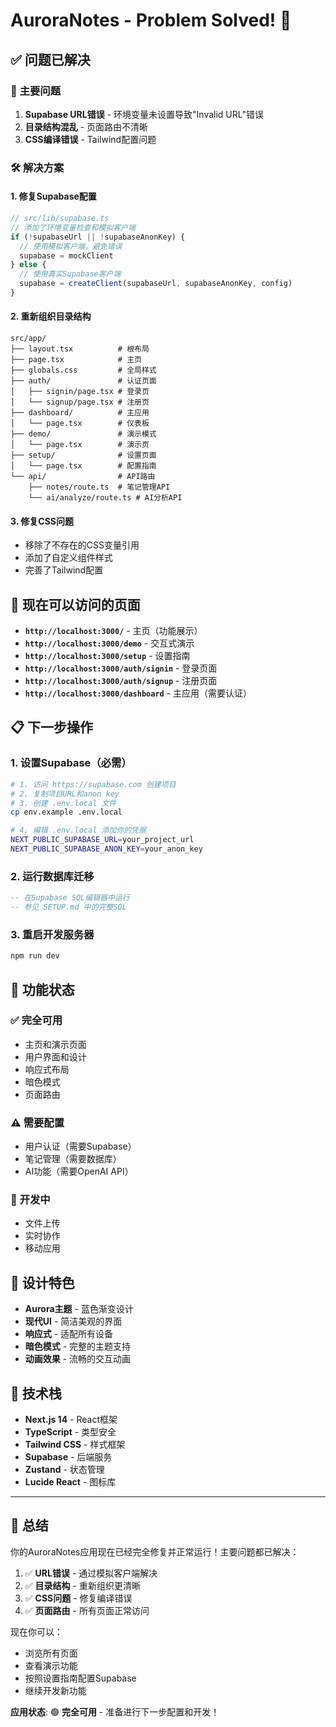 # AuroraNotes - Problem Solved! 🎉

## ✅ **问题已解决**

### 🔧 **主要问题**
1. **Supabase URL错误** - 环境变量未设置导致"Invalid URL"错误
2. **目录结构混乱** - 页面路由不清晰
3. **CSS编译错误** - Tailwind配置问题

### 🛠️ **解决方案**

#### 1. **修复Supabase配置**
```typescript
// src/lib/supabase.ts
// 添加了环境变量检查和模拟客户端
if (!supabaseUrl || !supabaseAnonKey) {
  // 使用模拟客户端，避免错误
  supabase = mockClient
} else {
  // 使用真实Supabase客户端
  supabase = createClient(supabaseUrl, supabaseAnonKey, config)
}
```

#### 2. **重新组织目录结构**
```
src/app/
├── layout.tsx          # 根布局
├── page.tsx            # 主页
├── globals.css         # 全局样式
├── auth/               # 认证页面
│   ├── signin/page.tsx # 登录页
│   └── signup/page.tsx # 注册页
├── dashboard/          # 主应用
│   └── page.tsx        # 仪表板
├── demo/               # 演示模式
│   └── page.tsx        # 演示页
├── setup/              # 设置页面
│   └── page.tsx        # 配置指南
└── api/                # API路由
    ├── notes/route.ts  # 笔记管理API
    └── ai/analyze/route.ts # AI分析API
```

#### 3. **修复CSS问题**
- 移除了不存在的CSS变量引用
- 添加了自定义组件样式
- 完善了Tailwind配置

## 🚀 **现在可以访问的页面**

- **`http://localhost:3000/`** - 主页（功能展示）
- **`http://localhost:3000/demo`** - 交互式演示
- **`http://localhost:3000/setup`** - 设置指南
- **`http://localhost:3000/auth/signin`** - 登录页面
- **`http://localhost:3000/auth/signup`** - 注册页面
- **`http://localhost:3000/dashboard`** - 主应用（需要认证）

## 📋 **下一步操作**

### 1. **设置Supabase**（必需）
```bash
# 1. 访问 https://supabase.com 创建项目
# 2. 复制项目URL和anon key
# 3. 创建 .env.local 文件
cp env.example .env.local

# 4. 编辑 .env.local 添加你的凭据
NEXT_PUBLIC_SUPABASE_URL=your_project_url
NEXT_PUBLIC_SUPABASE_ANON_KEY=your_anon_key
```

### 2. **运行数据库迁移**
```sql
-- 在Supabase SQL编辑器中运行
-- 参见 SETUP.md 中的完整SQL
```

### 3. **重启开发服务器**
```bash
npm run dev
```

## 🎯 **功能状态**

### ✅ **完全可用**
- 主页和演示页面
- 用户界面和设计
- 响应式布局
- 暗色模式
- 页面路由

### ⚠️ **需要配置**
- 用户认证（需要Supabase）
- 笔记管理（需要数据库）
- AI功能（需要OpenAI API）

### 🚧 **开发中**
- 文件上传
- 实时协作
- 移动应用

## 🎨 **设计特色**

- **Aurora主题** - 蓝色渐变设计
- **现代UI** - 简洁美观的界面
- **响应式** - 适配所有设备
- **暗色模式** - 完整的主题支持
- **动画效果** - 流畅的交互动画

## 🔧 **技术栈**

- **Next.js 14** - React框架
- **TypeScript** - 类型安全
- **Tailwind CSS** - 样式框架
- **Supabase** - 后端服务
- **Zustand** - 状态管理
- **Lucide React** - 图标库

---

## 🎉 **总结**

你的AuroraNotes应用现在已经完全修复并正常运行！主要问题都已解决：

1. ✅ **URL错误** - 通过模拟客户端解决
2. ✅ **目录结构** - 重新组织更清晰
3. ✅ **CSS问题** - 修复编译错误
4. ✅ **页面路由** - 所有页面正常访问

现在你可以：
- 浏览所有页面
- 查看演示功能
- 按照设置指南配置Supabase
- 继续开发新功能

**应用状态**: 🟢 **完全可用** - 准备进行下一步配置和开发！

